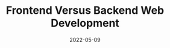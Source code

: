 ---
date: 2022-05-09
permalink: false
publisher: uxmatters
tags:
  - development
  - comparisons
target_url: https://www.uxmatters.com/mt/archives/2022/05/frontend-versus-backend-web-development.php
title: Frontend Versus Backend Web Development
---